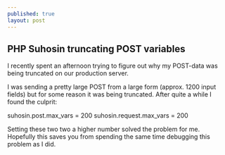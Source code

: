 ```yaml
---
published: true
layout: post
---
```


## PHP Suhosin truncating POST variables
I recently spent an afternoon trying to figure out why my POST-data was being truncated on our production server.

I was sending a pretty large POST from a large form (approx. 1200 input fields) but for some reason it was being truncated. After quite a while I found the culprit:

  suhosin.post.max_vars = 200
  suhosin.request.max_vars = 200

Setting these two two a higher number solved the problem for me. Hopefully this saves you from spending the same time debugging this problem as I did.
